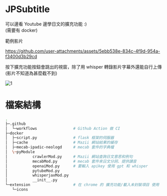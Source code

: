 # JPSubtitle
可以邊看 Youtube 邊學日文的擴充功能 :)  
(需要有 docker)

範例影片

https://github.com/user-attachments/assets/5ebb538e-834c-4f9d-954a-f3400d3b29cd

按下擴充功能按鈕會跳出的視窗，除了用 whisper 轉錄影片字幕外還能自行上傳 (影片不知道為甚麼截不到)

![1](https://github.com/user-attachments/assets/12045770-c7d0-47fc-98bc-9935da518c08)

# 檔案結構
```bash
.
├─.github
│  └─workflows                # Github Action 做 CI
├─docker                      
│  ├─script.py                # flask 框架的伺服器
│  ├─cache                    # Mazii 網站結果的緩存
│  ├─mecab-ipadic-neologd     # mecab 套件的字典檔
│  \─pyModule
│           crawlerMod.py     # Mazii 網站查詢日文意思和例句
│           mecabMod.py       # mecab 套件來日文分詞、提供讀音
│           openaiMod.py      # 要輸入 apikey 使用 gpt 和 whisper 
│           pytubeMod.py      
│           whisperjaxMod.py
│           __init__.py
└─extension                   # 在 chrome 的 擴充功能/載入未封裝項目 使用
   └─icons
```



